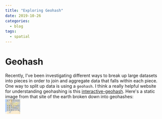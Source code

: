 ```yaml
---
title: "Exploring Geohash"
date: 2019-10-26
categories:
  - blog
tags:
  - spatial
---
```

# Geohash
Recently, I've been investigating different ways to break up large datasets into pieces in order to join and aggregate data that falls within each piece. One way to split up data is using a `geohash`. I think a really helpful website for understanding geohashing is this [interactive-geohash](https://www.movable-type.co.uk/scripts/geohash.html).
Here's a static image from that site of the earth broken down into geohashes:\
<img src="/assets/images/geohash.jpg" width="48">